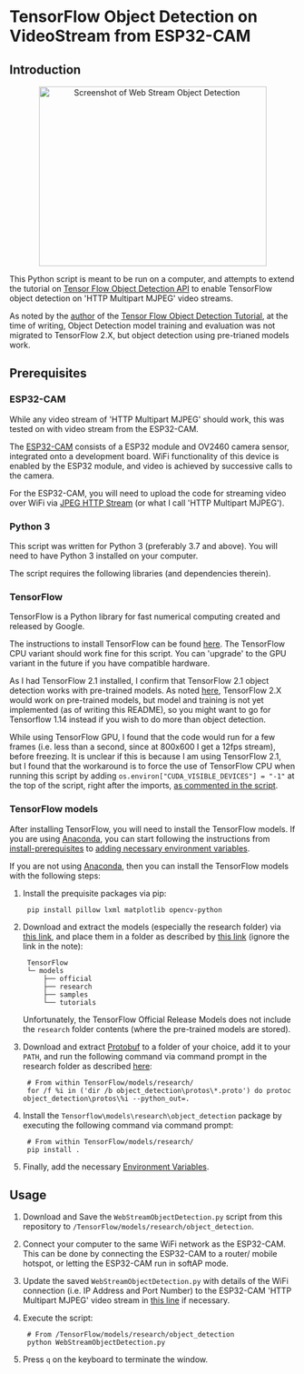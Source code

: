 # TensorFlow Object Detection on VideoStream from ESP32-CAM

## Introduction

<p align="center"><img src="https://github.com/senglk/TensorFlow-Object-Detection-on-ESP32-Video-Stream/blob/master/Images/preview.png" alt="Screenshot of Web Stream Object Detection" width="401" height="316" /></p>

This Python script is meant to be run on a computer, and attempts to extend the tutorial on [Tensor Flow Object Detection API](https://tensorflow-object-detection-api-tutorial.readthedocs.io/en/latest/index.html) to enable TensorFlow object detection on 'HTTP Multipart MJPEG' video streams.

As noted by the [author](https://github.com/sglvladi) of the [Tensor Flow Object Detection Tutorial](https://github.com/sglvladi/TensorFlowObjectDetectionTutorial), at the time of writing, Object Detection model training and evaluation was not migrated to TensorFlow 2.X, but object detection using pre-trianed models work.

## Prerequisites

### ESP32-CAM

While any video stream of 'HTTP Multipart MJPEG' should work, this was tested on with video stream from the ESP32-CAM. 

The [ESP32-CAM](https://www.espressif.com/en/news/ESP32_CAM) consists of a ESP32 module and OV2460 camera sensor, integrated onto a development board. WiFi functionality of this device is enabled by the ESP32 module, and video is achieved by successive calls to the camera.

For the ESP32-CAM, you will need to upload the code for streaming video over WiFi via [JPEG HTTP Stream](https://github.com/espressif/esp32-camera#jpeg-http-stream) (or what I call 'HTTP Multipart MJPEG').

### Python 3

This script was written for Python 3 (preferably 3.7 and above). You will need to have Python 3 installed on your computer.

The script requires the following libraries (and dependencies therein).

### TensorFlow

TensorFlow is a Python library for fast numerical computing created and released by Google.

The instructions to install TensorFlow can be found [here](https://tensorflow-object-detection-api-tutorial.readthedocs.io/en/latest/install.html#tensorflow-cpu). The TensorFlow CPU variant should work fine for this script. You can 'upgrade' to the GPU variant in the future if you have compatible hardware.

As I had TensorFlow 2.1 installed, I confirm that TensorFlow 2.1 object detection works with pre-trained models. As noted [here](https://tensorflow-object-detection-api-tutorial.readthedocs.io/en/latest/index.html), TensorFlow 2.X would work on pre-trained models, but model and training is not yet implemented (as of writing this README), so you might want to go for Tensorflow 1.14 instead if you wish to do more than object detection.

While using TensorFlow GPU, I found that the code would run for a few frames (i.e. less than a second, since at 800x600 I get a 12fps stream), before freezing. It is unclear if this is because I am using TensorFlow 2.1, but I found that the workaround is to force the use of TensorFlow CPU when running this script by adding `os.environ["CUDA_VISIBLE_DEVICES"] = "-1"` at the top of the script, right after the imports, [as commented in the script](https://github.com/senglk/TensorFlow-Object-Detection-on-ESP32-Video-Stream/blob/master/WebStreamObjectDetection.py#L24).

### TensorFlow models

After installing TensorFlow, you will need to install the TensorFlow models. If you are using [Anaconda](https://www.anaconda.com/download/), you can start following the instructions from [install-prerequisites](https://tensorflow-object-detection-api-tutorial.readthedocs.io/en/latest/install.html#install-prerequisites) to [adding necessary environment variables](https://tensorflow-object-detection-api-tutorial.readthedocs.io/en/latest/install.html#adding-necessary-environment-variables).

If you are not using [Anaconda](https://www.anaconda.com/download/), then you can install the TensorFlow models with the following steps:

1. Install the prequisite packages via pip:

        pip install pillow lxml matplotlib opencv-python

2. Download and extract the models (especially the research folder) via [this link](https://github.com/tensorflow/models/tree/r1.13.0), and place them in a folder as described by [this link](https://tensorflow-object-detection-api-tutorial.readthedocs.io/en/latest/install.html#downloading-the-tensorflow-models) (ignore the link in the note):

        TensorFlow
        └─ models
            ├── official
            ├── research
            ├── samples
            └── tutorials

    Unfortunately, the TensorFlow Official Release Models does not include the `research` folder contents (where the pre-trained models are stored).

3. Download and extract [Protobuf](https://github.com/google/protobuf/releases) to a folder of your choice, add it to your `PATH`, and run the following command via command prompt in the research folder as described [here](https://tensorflow-object-detection-api-tutorial.readthedocs.io/en/latest/install.html#protobuf-installation-compilation):

        # From within TensorFlow/models/research/
        for /f %i in ('dir /b object_detection\protos\*.proto') do protoc object_detection\protos\%i --python_out=.

4. Install the `Tensorflow\models\research\object_detection` package by executing the following command via command prompt:

        # From within TensorFlow/models/research/
        pip install .

5. Finally, add the necessary [Environment Variables](https://tensorflow-object-detection-api-tutorial.readthedocs.io/en/latest/install.html#adding-necessary-environment-variables).

## Usage

1. Download and Save the `WebStreamObjectDetection.py` script from this repository to `/TensorFlow/models/research/object_detection`.

2. Connect your computer to the same WiFi network as the ESP32-CAM. This can be done by connecting the ESP32-CAM to a router/ mobile hotspot, or letting the ESP32-CAM run in softAP mode.

3. Update the saved `WebStreamObjectDetection.py` with details of the WiFi connection (i.e. IP Address and Port Number) to the ESP32-CAM 'HTTP Multipart MJPEG' video stream in [this line](https://github.com/senglk/TensorFlow-Object-Detection-on-ESP32-Video-Stream/blob/master/WebStreamObjectDetection.py#L27) if necessary.

4. Execute the script:
        
        # From /TensorFlow/models/research/object_detection
        python WebStreamObjectDetection.py

5. Press `q` on the keyboard to terminate the window.
